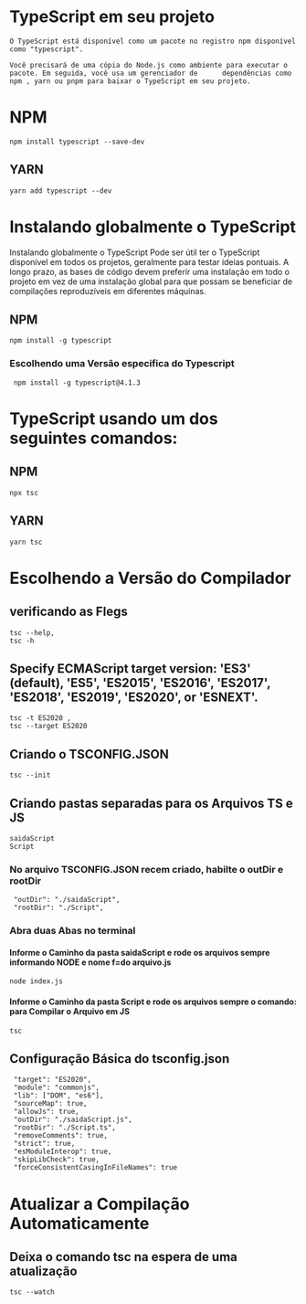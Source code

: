 # TypeScript em seu projeto
    O TypeScript está disponível como um pacote no registro npm disponível como "typescript".

    Você precisará de uma cópia do Node.js como ambiente para executar o pacote. Em seguida, você usa um gerenciador de      dependências como npm , yarn ou pnpm para baixar o TypeScript em seu projeto.

# NPM

    npm install typescript --save-dev

## YARN
    yarn add typescript --dev


# Instalando globalmente o TypeScript

   Instalando globalmente o TypeScript Pode ser útil ter o TypeScript disponível em todos os projetos, geralmente para testar ideias pontuais. A longo prazo, as bases de código devem preferir uma instalação em todo o projeto em vez de uma instalação global para que possam se beneficiar de compilações reproduzíveis em diferentes máquinas.

## NPM
    npm install -g typescript

### Escolhendo uma Versão especifica do Typescript
     npm install -g typescript@4.1.3

# TypeScript usando um dos seguintes comandos:

## NPM
    npx tsc

## YARN    
    yarn tsc

# Escolhendo a Versão do Compilador
## verificando as Flegs
    tsc --help,
    tsc -h
## Specify ECMAScript target version: 'ES3' (default), 'ES5', 'ES2015', 'ES2016', 'ES2017', 'ES2018', 'ES2019', 'ES2020', or 'ESNEXT'.
    tsc -t ES2020 , 
    tsc --target ES2020   
## Criando o TSCONFIG.JSON
    tsc --init
## Criando pastas separadas para os Arquivos TS e JS
    saidaScript
    Script

### No arquivo TSCONFIG.JSON recem criado, habilte o outDir e rootDir
     "outDir": "./saidaScript",                      
     "rootDir": "./Script",        

### Abra duas Abas no terminal
#### Informe o Caminho da pasta saidaScript e rode os arquivos sempre informando NODE e nome f=do arquivo.js
    node index.js
#### Informe o Caminho da pasta Script e rode os arquivos sempre o comando: para Compilar o Arquivo em JS
    tsc

## Configuração Básica do tsconfig.json
     "target": "ES2020",                          
     "module": "commonjs",                     
     "lib": ["DOM", "es6"],                             
     "sourceMap": true,   
     "allowJs": true,  
     "outDir": "./saidaScript.js",
     "rootDir": "./Script.ts",
     "removeComments": true,
     "strict": true,
     "esModuleInterop": true,
     "skipLibCheck": true,
     "forceConsistentCasingInFileNames": true

# Atualizar a Compilação Automaticamente
## Deixa o comando tsc na espera de uma atualização
    tsc --watch
                    



